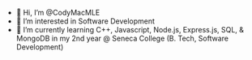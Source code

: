 - 👋 Hi, I’m @CodyMacMLE
- 👀 I’m interested in Software Development
- 🌱 I’m currently learning C++, Javascript, Node.js, Express.js, SQL, & MongoDB in my 2nd year @ Seneca College (B. Tech, Software Development)

<!---
CodyMacMLE/CodyMacMLE is a ✨ special ✨ repository because its `README.md` (this file) appears on your GitHub profile.
You can click the Preview link to take a look at your changes.
--->

